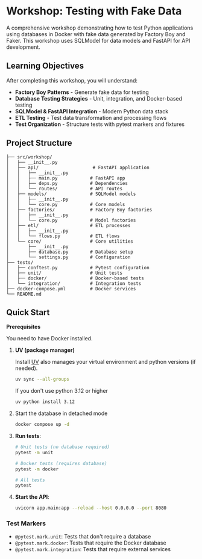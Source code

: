 # Workshop: Testing with Fake Data

A comprehensive workshop demonstrating how to test Python applications using databases in Docker with fake data generated by Factory Boy and Faker. This workshop uses SQLModel for data models and FastAPI for API development.

## Learning Objectives

After completing this workshop, you will understand:

- **Factory Boy Patterns** - Generate fake data for testing
- **Database Testing Strategies** - Unit, integration, and Docker-based testing
- **SQLModel & FastAPI Integration** - Modern Python data stack
- **ETL Testing** - Test data transformation and processing flows
- **Test Organization** - Structure tests with pytest markers and fixtures

## Project Structure

```
├── src/workshop/
│   ├── __init__.py
│   ├── api/                    # FastAPI application
│   │   ├── __init__.py
│   │   ├── main.py            # FastAPI app
│   │   ├── deps.py            # Dependencies
│   │   └── routes/            # API routes
│   ├── models/                # SQLModel models
│   │   ├── __init__.py
│   │   └── core.py            # Core models
│   ├── factories/             # Factory Boy factories
│   │   ├── __init__.py
│   │   └── core.py            # Model factories
│   ├── etl/                   # ETL processes
│   │   ├── __init__.py
│   │   └── flows.py           # ETL flows
│   └── core/                  # Core utilities
│       ├── __init__.py
│       ├── database.py        # Database setup
│       └── settings.py        # Configuration
├── tests/
│   ├── conftest.py            # Pytest configuration
│   ├── unit/                  # Unit tests
│   ├── docker/                # Docker-based tests
│   └── integration/           # Integration tests
├── docker-compose.yml         # Docker services
└── README.md
```

## Quick Start

**Prerequisites**

You need to have Docker installed.

1. **UV (package manager)**

    Install [UV](https://docs.astral.sh/uv/#installation) also manages your virtual environment and python versions (if needed).

    ```bash
    uv sync --all-groups
    ```

    If you don't use python 3.12 or higher
    ```bash
    uv python install 3.12
    ```

2. Start the database in detached mode

    ```bash
    docker compose up -d
    ```

3. **Run tests**:
   ```bash
   # Unit tests (no database required)
   pytest -m unit

   # Docker tests (requires database)
   pytest -m docker

   # All tests
   pytest
   ```

4. **Start the API**:
   ```bash
   uvicorn app.main:app --reload --host 0.0.0.0 --port 8080
   ```

### Test Markers
- `@pytest.mark.unit`: Tests that don't require a database
- `@pytest.mark.docker`: Tests that require the Docker database
- `@pytest.mark.integration`: Tests that require external services
